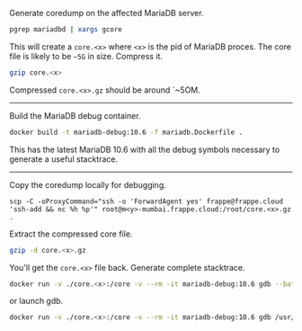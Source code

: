 Generate coredump on the affected MariaDB server.

```sh
pgrep mariadbd | xargs gcore
```

This will create a `core.<x>` where `<x>` is the pid of MariaDB proces. The core file is likely to be `~5G` in size. Compress it.

```sh
gzip core.<x>
```

Compressed `core.<x>.gz` should be around `~5OM.

---

Build the MariaDB debug container.

```sh
docker build -t mariadb-debug:10.6 -f mariadb.Dockerfile .
```

This has the latest MariaDB 10.6 with all the debug symbols necessary to generate a useful stacktrace.

---

Copy the coredump locally for debugging.

```
scp -C -oProxyCommand="ssh -o 'ForwardAgent yes' frappe@frappe.cloud 'ssh-add && nc %h %p'" root@m<y>-mumbai.frappe.cloud:/root/core.<x>.gz .
```

Extract the compressed core file.

```sh
gzip -d core.<x>.gz
```

You'll get the `core.<x>` file back. Generate complete stacktrace.

```sh
docker run -v ./core.<x>:/core -v --rm -it mariadb-debug:10.6 gdb --batch --eval-command="set print frame-arguments all" --eval-command="thread apply all bt full" /usr/sbin/mariadbd /core > stack.txt
```

or launch gdb.

```sh
docker run -v ./core.<x>:/core -v --rm -it mariadb-debug:10.6 gdb /usr/sbin/mariadbd /core
```

